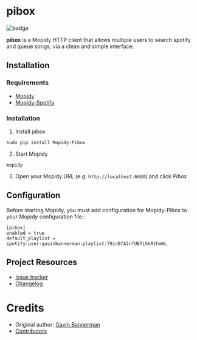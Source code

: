 # pibox
![badge](https://img.shields.io/pypi/v/Mopidy-Pibox.svg?style=flat)

**pibox** is a Mopidy HTTP client that allows multiple users to search spotify and queue songs, via a clean and simple interface.

## Installation

### Requirements
- [Mopidy](https://docs.mopidy.com/en/latest/installation/)
- [Mopidy-Spotify](https://github.com/mopidy/mopidy-spotify)

### Installation
1. Install pibox
```
sudo pip install Mopidy-Pibox
```
2. Start Mopidy
```
mopidy
```
3. Open your Mopidy URL (e.g. `http://localhost:6680`) and click *Pibox*

## Configuration

Before starting Mopidy, you must add configuration for
Mopidy-Pibox to your Mopidy configuration file::

    [pibox]
    enabled = true
    default_playlist = spotify:user:gavinbannerman:playlist:79inBfAlnfUB7i5kRthmWL


## Project Resources

- [Issue tracker](https://github.com/gavinbannerman/mopidy-pibox/issues)
- [Changelog](https://github.com/gbannerman/mopidy-pibox/releases)


Credits
=======

- Original author: [Gavin Bannerman](https://github.com/gavinbannerman)
- [Contributors](https://github.com/gavinbannerman/mopidy-pibox/graphs/contributors)
